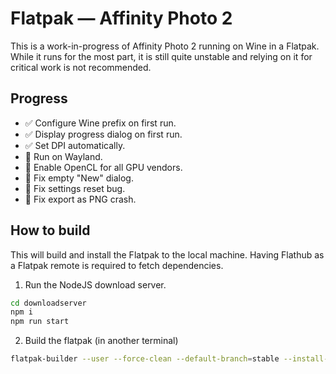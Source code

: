 # Flatpak — Affinity Photo 2

This is a work-in-progress of Affinity Photo 2 running on Wine in a Flatpak. While it runs for the most part, it is still quite unstable and relying on it for critical work is not recommended.

## Progress

- ✅ Configure Wine prefix on first run.
- ✅ Display progress dialog on first run.
- ✅ Set DPI automatically.
- 🚫 Run on Wayland.
- 🚫 Enable OpenCL for all GPU vendors.
- 🚫 Fix empty "New" dialog.
- 🚫 Fix settings reset bug.
- 🚫 Fix export as PNG crash.

## How to build

This will build and install the Flatpak to the local machine. Having Flathub as a Flatpak remote is required to fetch dependencies.

1. Run the NodeJS download server.

```sh
cd downloadserver
npm i
npm run start
```

2. Build the flatpak (in another terminal)

```sh
flatpak-builder --user --force-clean --default-branch=stable --install-deps-from=flathub --repo=repo --install build com.serif.AffinityPhoto2.yml
```
